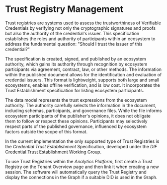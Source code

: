 # Trust Registry Management

Trust registries are systems used to assess the trustworthiness of Verifiable Credentials by verifying not only the cryptographic signatures and proofs but also the authority of the credential's issuer. This specification establishes the roles and authority of participants within an ecosystem to address the fundamental question: "Should I trust the issuer of this credential?"

The specification is created, signed, and published by an ecosystem authority, which gains its authority through recognition by ecosystem participants via agreement, contract, law, or other methods. The information within the published document allows for the identification and evaluation of credential issuers. This format is lightweight, supports both large and small ecosystems, enables offline verification, and is low cost. It incorporates the Trust Establishment specification for listing ecosystem participants.

The data model represents the trust expressions from the ecosystem authority. The authority carefully selects the information in the document, including schemas, participants, and governance files. While the file informs ecosystem participants of the publisher's opinions, it does not obligate them to follow or respect these opinions. Participants may selectively respect parts of the published governance, influenced by ecosystem factors outside the scope of this format.

In the current implementation the only supported type of Trust Registries is the *Credential Trust Establishment* Specification, developed under the *DIF* [Credential Trust Establishment Working Group](https://identity.foundation/credential-trust-establishment/).

To use Trust Registries within the *Analytics Platform*, first create a Trust Registry on the Tenant Overview page and then link it when creating a new session. The software will automatically query the Trust Registry and display the connections in the Graph if a suitable DID is used in the Graph.


